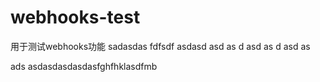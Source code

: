 # webhooks-test
用于测试webhooks功能
sadasdas
fdfsdf
asdasd
asd
as
d
asd
as
d
asd
as

ads
asdasdasdasdasfghfhklasdfmb
